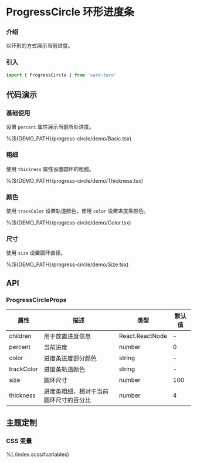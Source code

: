 # ProgressCircle 环形进度条

### 介绍

以环形的方式展示当前进度。

### 引入

```ts
import { ProgressCircle } from 'sard-taro'
```

## 代码演示

### 基础使用

设置 `percent` 属性展示当前所处进度。

%(${DEMO_PATH}/progress-circle/demo/Basic.tsx)

### 粗细

使用 `thickness` 属性设置圆环的粗细。

%(${DEMO_PATH}/progress-circle/demo/Thickness.tsx)

### 颜色

使用 `trackColor` 设置轨道颜色，使用 `color` 设置进度条颜色。

%(${DEMO_PATH}/progress-circle/demo/Color.tsx)

### 尺寸

使用 `size` 设置圆环直径。

%(${DEMO_PATH}/progress-circle/demo/Size.tsx)

## API

### ProgressCircleProps

| 属性       | 描述                                   | 类型            | 默认值 |
| ---------- | -------------------------------------- | --------------- | ------ |
| children   | 用于放置进度信息                       | React.ReactNode | -      |
| percent    | 当前进度                               | number          | 0      |
| color      | 进度条进度部分颜色                     | string          | -      |
| trackColor | 进度条轨道颜色                         | string          | -      |
| size       | 圆环尺寸                               | number          | 100    |
| thickness  | 进度条粗细，相对于当前圆环尺寸的百分比 | number          | 4      |

## 主题定制

### CSS 变量

%(./index.scss#variables)

